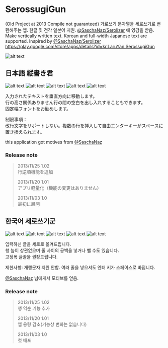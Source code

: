 # SerossugiGun
(Old Project at 2013 Compile not guaranteed) 가로쓰기 문자열을 세로쓰기로 변환해주는 앱. 한글 및 전각 일본어 지원. [@SaschaNaz/Serolizer](https://saschanaz.github.io/Serolizer/) 에 영감을 받음. Make vertically written text. Korean and full-width Japanese text are supported. Inspired by [@SaschaNaz/Serolizer](https://saschanaz.github.io/Serolizer/)  
https://play.google.com/store/apps/details?id=kr.LaruYan.SerossugiGun

![alt text](https://raw.githubusercontent.com/LaruYan/SerossugiGun/readme/doc/ic_launcher-web.png "Icon")

## 日本語 縦書き君
![alt text](https://raw.githubusercontent.com/LaruYan/SerossugiGun/readme/doc/jp/main_screen.png "メイン画面")
![alt text](https://raw.githubusercontent.com/LaruYan/SerossugiGun/readme/doc/jp/hasLine_normalOrder.png "行間あり")
![alt text](https://raw.githubusercontent.com/LaruYan/SerossugiGun/readme/doc/jp/hasLine_reverseOrder.png "行間+逆順")
![alt text](https://raw.githubusercontent.com/LaruYan/SerossugiGun/readme/doc/jp/noLine_normalOrder.png "行間なし")
![alt text](https://raw.githubusercontent.com/LaruYan/SerossugiGun/readme/doc/jp/noLine_reverseOrder.png "行間なし+逆順")

入力されたテキストを垂直方向に移動します。  
行の高さ関係ありません行の間の空白を出し入れすることもできます。  
固定幅フォントをお勧めします。

制限事項：  
改行文字をサポートしない。複数の行を挿入して自由エンターキーがスペースに置き換えられます。  

this application got motives from [@SaschaNaz](https://saschanaz.github.io/Serolizer/)

### Release note
> 2013/11/25 1.02  
> 行逆順機能を追加  
> 
> 2013/11/20 1.01  
> アプリ軽量化（機能の変更はありません）  
> 
> 2013/11/03 1.0  
> 最初に展開  


## 한국어 세로쓰기군
![alt text](https://raw.githubusercontent.com/LaruYan/SerossugiGun/readme/doc/ko/main_screen.png "메인화면")
![alt text](https://raw.githubusercontent.com/LaruYan/SerossugiGun/readme/doc/ko/hasLine_normalOrder.png "줄간격 있음")
![alt text](https://raw.githubusercontent.com/LaruYan/SerossugiGun/readme/doc/ko/hasLine_reverseOrder.png "줄간격+역순")
![alt text](https://raw.githubusercontent.com/LaruYan/SerossugiGun/readme/doc/ko/noLine_normalOrder.png "간격없음")
![alt text](https://raw.githubusercontent.com/LaruYan/SerossugiGun/readme/doc/ko/noLine_reverseOrder.png "간격없음+역순")

입력하신 글을 세로로 옮겨드립니다.  
행 높이 상관없으며 줄 사이의 공백을 넣거나 뺄 수도 있습니다.  
고정폭 글꼴을 권장드립니다.  

제한사항:
개행문자 지원 안함. 여러 줄을 넣으셔도 엔터 키가 스페이스로 바뀝니다.

[@SaschaNaz](https://saschanaz.github.io/Serolizer/) 님에게서 모티브를 얻음.

### Release note
> 2013/11/25 1.02  
> 행 역순 기능 추가  
> 
> 2013/11/20 1.01  
> 앱 용량 감소(기능상 변화는 없습니다)  
> 
> 2013/11/03 1.0  
> 첫 배포  

